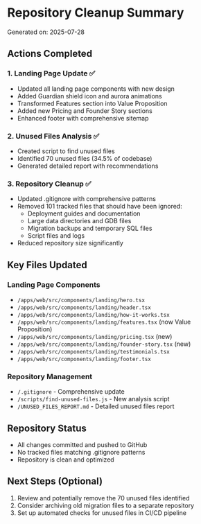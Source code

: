 # Repository Cleanup Summary

Generated on: 2025-07-28

## Actions Completed

### 1. Landing Page Update ✅
- Updated all landing page components with new design
- Added Guardian shield icon and aurora animations
- Transformed Features section into Value Proposition
- Added new Pricing and Founder Story sections
- Enhanced footer with comprehensive sitemap

### 2. Unused Files Analysis ✅
- Created script to find unused files
- Identified 70 unused files (34.5% of codebase)
- Generated detailed report with recommendations

### 3. Repository Cleanup ✅
- Updated .gitignore with comprehensive patterns
- Removed 101 tracked files that should have been ignored:
  - Deployment guides and documentation
  - Large data directories and GDB files
  - Migration backups and temporary SQL files
  - Script files and logs
- Reduced repository size significantly

## Key Files Updated

### Landing Page Components
- `/apps/web/src/components/landing/hero.tsx`
- `/apps/web/src/components/landing/header.tsx`
- `/apps/web/src/components/landing/how-it-works.tsx`
- `/apps/web/src/components/landing/features.tsx` (now Value Proposition)
- `/apps/web/src/components/landing/pricing.tsx` (new)
- `/apps/web/src/components/landing/founder-story.tsx` (new)
- `/apps/web/src/components/landing/testimonials.tsx`
- `/apps/web/src/components/landing/footer.tsx`

### Repository Management
- `/.gitignore` - Comprehensive update
- `/scripts/find-unused-files.js` - New analysis script
- `/UNUSED_FILES_REPORT.md` - Detailed unused files report

## Repository Status
- All changes committed and pushed to GitHub
- No tracked files matching .gitignore patterns
- Repository is clean and optimized

## Next Steps (Optional)
1. Review and potentially remove the 70 unused files identified
2. Consider archiving old migration files to a separate repository
3. Set up automated checks for unused files in CI/CD pipeline